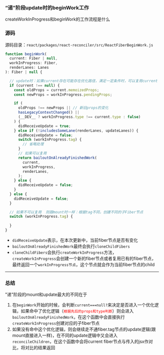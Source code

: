 ### “递”阶段update时的beginWork工作

createWorkInProgress和beginWork的工作流程是什么

### 源码
源码目录：`react/packages/react-reconciler/src/ReactFiberBeginWork.js`
```javascript
function beginWork(
  current: Fiber | null,
  workInProgress: Fiber,
  renderLanes: Lanes
): Fiber | null {

  // update时：如果current存在可能存在优化路径，满足一定条件时，可以复用current（即上一次更新的Fiber节点）
  if (current !== null) {
    const oldProps = current.memoizedProps;
    const newProps = workInProgress.pendingProps;

    if (
      oldProps !== newProps || // 新旧props的变化
      hasLegacyContextChanged() ||
      (__DEV__ ? workInProgress.type !== current.type : false)
    ) {
      didReceiveUpdate = true;
    } else if (!includesSomeLane(renderLanes, updateLanes)) {
      didReceiveUpdate = false;
      switch (workInProgress.tag) {
        // 省略处理
      }
      // 如果可以复用
      return bailoutOnAlreadyFinishedWork(
        current,
        workInProgress,
        renderLanes,
      );
    } else {
      didReceiveUpdate = false;
    }
  } else {
    didReceiveUpdate = false;
  }

  // 如果不可以复用  则跟mount时一样：根据tag不同，创建不同的子Fiber节点
  switch (workInProgress.tag) {
    
  }
}
```
+ `didReceiveUpdate`表示，在本次更新中，当前fiber节点是否有变化
+ `bailoutOnAlreadyFinishedWork`最终会执行`cloneChildFibers`
+ `cloneChildFibers`会执行`createWorkInProgress`方法，`createWorkInProgress`会创建一个新的fiber节点或者复用已有的fiber节点，最终返回一个`workInProgress节点`，这个节点就会作为当前fiber节点的child

---

### 总结
"递"阶段的mount和update最大的不同在于
1. 在`beginWork`开始的时候，会判断`current===null?`来决定是否进入一个优化逻辑，如果命中了优化逻辑（<code style="color:red">根据先后的props和type判断</code>）则会进入`bailoutOnAlreadyFinishedWork`，在这个函数中会直接执行`createWorkInProgress`创建对应的子fiber节点
2. 如果没有命中这个优化逻辑，则会继续走不通fiber.tag节点的update逻辑(跟mount直接进入一样)，在不同的update逻辑中又会进入`reconcileChildren`，在这个函数中会将current fiber节点与传入的jsx作对比，将对比的结果返回

